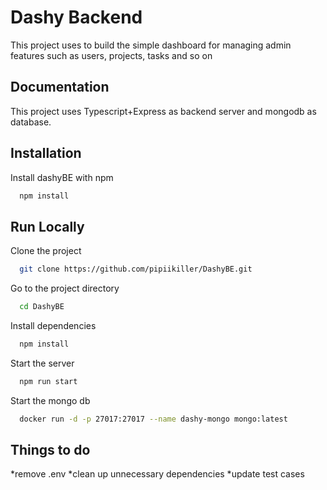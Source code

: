 
# Dashy Backend 

This project uses to build the simple dashboard for managing admin features such as users, projects, tasks and so on 


## Documentation

This project uses Typescript+Express as backend server and mongodb as database.


## Installation

Install dashyBE with npm

```bash
  npm install
```

    
## Run Locally

Clone the project

```bash
  git clone https://github.com/pipiikiller/DashyBE.git
```

Go to the project directory

```bash
  cd DashyBE
```

Install dependencies

```bash
  npm install
```

Start the server

```bash
  npm run start
```

Start the mongo db
```bash
  docker run -d -p 27017:27017 --name dashy-mongo mongo:latest
```

## Things to do
*remove .env
*clean up unnecessary dependencies
*update test cases

